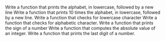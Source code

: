 Write a function that prints the alphabet, in lowercase, followed by a new line
Write a function that prints 10 times the alphabet, in lowercase, followed by a new line.
Write a function that checks for lowercase character
Write a function that checks for alphabetic character.
Write a function that prints the sign of a number
Write a function that computes the absolute value of an integer.
Write a function that prints the last digit of a number.
